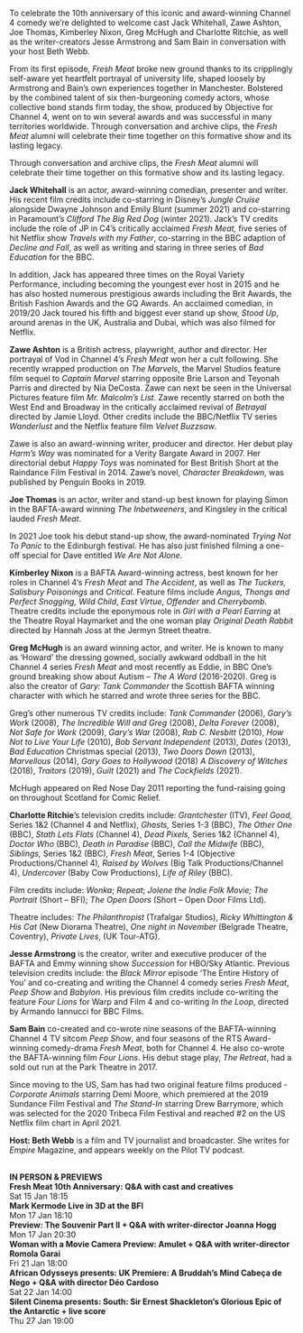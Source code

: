 
To celebrate the 10th anniversary of this iconic and award-winning Channel 4 comedy we’re delighted to welcome cast Jack Whitehall, Zawe Ashton, Joe Thomas, Kimberley Nixon, Greg McHugh and Charlotte Ritchie, as well as the writer-creators Jesse Armstrong and Sam Bain in conversation with your host Beth Webb.

From its first episode, _Fresh Meat_ broke new ground thanks to its cripplingly self-aware yet heartfelt portrayal of university life, shaped loosely by Armstrong and Bain’s own experiences together in Manchester. Bolstered by the combined talent of six then-burgeoning comedy actors, whose collective bond stands firm today, the show, produced by Objective for Channel 4, went on to win several awards and was successful in many territories worldwide. Through conversation and archive clips, the _Fresh Meat_ alumni will celebrate their time together on this formative show and its lasting legacy.

Through conversation and archive clips, the _Fresh Meat_ alumni will celebrate their time together on this formative show and its lasting legacy.

**Jack Whitehall** is an actor, award-winning comedian, presenter and writer. His recent film credits include co-starring in Disney’s _Jungle Cruise_ alongside Dwayne Johnson and Emily Blunt (summer 2021) and co-starring in Paramount’s _Clifford The Big Red Dog_ (winter 2021). Jack’s TV credits include the role of JP in C4’s critically acclaimed _Fresh Meat,_ five series of hit Netflix show _Travels with my Father_, co-starring in the BBC adaption of _Decline and Fall_, as well as writing and staring in three series of _Bad Education_ for the BBC.

In addition, Jack has appeared three times on the Royal Variety Performance, including becoming the youngest ever host in 2015 and he has also hosted numerous prestigious awards including the Brit Awards, the British Fashion Awards and the GQ Awards. An acclaimed comedian, in 2019/20 Jack toured his fifth and biggest ever stand up show, _Stood Up_, around arenas in the UK, Australia and Dubai, which was also filmed for Netflix.

**Zawe Ashton** is a British actress, playwright, author and director. Her portrayal of Vod in Channel 4’s _Fresh Meat_ won her a cult following. She recently wrapped production on _The Marvels_, the Marvel Studios feature film sequel to _Captain Marvel_ starring opposite Brie Larson and Teyonah Parris and directed by Nia DeCosta. Zawe can next be seen in the Universal Pictures feature film _Mr. Malcolm’s List_. Zawe recently starred on both the West End and Broadway in the critically acclaimed revival of _Betrayal_ directed by Jamie Lloyd. Other credits include the BBC/Netflix TV series _Wanderlust_ and the Netflix feature film _Velvet Buzzsaw_.

Zawe is also an award-winning writer, producer and director. Her debut play _Harm’s Way_ was nominated for a Verity Bargate Award in 2007. Her directorial debut _Happy Toys_ was nominated for Best British Short at the Raindance Film Festival in 2014. Zawe’s novel, _Character Breakdown_, was published by Penguin Books in 2019.

**Joe Thomas**  is an actor, writer and stand-up best known for playing Simon in the BAFTA-award winning _The Inbetweeners_, and Kingsley in the critical lauded _Fresh Meat_.

In 2021 Joe took his debut stand-up show, the award-nominated _Trying Not To Panic_ to the Edinburgh festival. He has also just finished filming a one-off special for Dave entitled _We Are Not Alone_.

**Kimberley Nixon** is a BAFTA Award-winning actress, best known for her roles in Channel 4’s _Fresh Meat_ and _The Accident_, as well as _The Tuckers,_ _Salisbury Poisonings_ and _Critical_. Feature films include _Angus, Thongs and Perfect Snogging, Wild Child_, _East Virtue_, _Offender_ and _Cherrybomb_. Theatre credits include the eponymous role in _Girl with a Pearl Earring_ at the Theatre Royal Haymarket and the one woman play _Original Death Rabbit_ directed by Hannah Joss at the Jermyn Street theatre.

**Greg McHugh** is an award winning actor, and writer. He is known to many as ‘Howard’ the dressing gowned, socially awkward oddball in the hit Channel 4 series _Fresh Meat_ and most recently as Eddie, in BBC One’s ground breaking show about Autism – _The A Word_ (2016-2020). Greg is also the creator of _Gary: Tank Commander_ the Scottish BAFTA winning character with which he starred and wrote three series for the BBC.

Greg’s other numerous TV credits include: _Tank Commander_ (2006), _Gary’s Work_ (2008), _The Incredible Will and Greg_ (2008), _Delta Forever_ (2008), _Not Safe for Work_ (2009), _Gary’s War_ (2008), _Rab C. Nesbitt_ (2010), _How Not to Live Your Life_ (2010), _Bob Servant Independent_ (2013), _Dates_ (2013), _Bad Education_ Christmas special (2013), _Two Doors Down_ (2013), _Marvellous_ (2014), _Gary Goes to Hollywood_ (2018) _A Discovery of Witches_ (2018), _Traitors_ (2019), _Guilt_ (2021) and _The Cockfields_ (2021).

McHugh appeared on Red Nose Day 2011 reporting the fund-raising going on throughout Scotland for Comic Relief.

**Charlotte Ritchie**’s television credits include: _Grantchester_ (ITV), _Feel Good,_ Series 1&2 (Channel 4 and Netflix), _Ghosts,_ Series 1-3 (BBC), _The Other One_ (BBC), _Stath Lets Flats_ (Channel 4), _Dead Pixels,_ Series 1&2 (Channel 4), _Doctor Who_ (BBC), _Death in Paradise_ (BBC), _Call the Midwife_ (BBC), _Siblings,_ Series 1&2 (BBC), _Fresh Meat_, Series 1-4 (Objective Productions/Channel 4)_, Raised by Wolves_ (Big Talk Productions/Channel 4), _Undercover_ (Baby Cow Productions), _Life of Riley_ (BBC).

Film credits include: _Wonka_; _Repeat_; _Jolene the Indie Folk Movie;_ _The Portrait_ (Short – BFI); _The Open Doors_ (Short – Open Door Films Ltd).

Theatre includes:  _The Philanthropist_ (Trafalgar Studios), _Ricky Whittington & His Cat_ (New Diorama Theatre), _One night in November_ (Belgrade Theatre, Coventry), _Private Lives_, (UK Tour-ATG).

**Jesse Armstrong** is the creator, writer and executive producer of the BAFTA and Emmy winning show _Succession_ for HBO/Sky Atlantic. Previous television credits include: the _Black Mirror_ episode ‘The Entire History of You’ and co-creating and writing the Channel 4 comedy series _Fresh Meat_, _Peep Show_ and _Babylon_. His previous film credits include co-writing the feature _Four Lions_ for Warp and Film 4 and co-writing _In the Loop_, directed by Armando Iannucci for BBC Films.

**Sam Bain** co-created and co-wrote nine seasons of the BAFTA-winning Channel 4 TV sitcom _Peep Show_, and four seasons of the RTS Award-winning comedy-drama _Fresh Meat_, both for Channel 4. He also co-wrote the BAFTA-winning film _Four Lions_. His debut stage play, _The Retreat_, had a sold out run at the Park Theatre in 2017.

Since moving to the US, Sam has had two original feature films produced - _Corporate Animals_ starring Demi Moore, which premiered at the 2019 Sundance Film Festival and _The Stand-In_ starring Drew Barrymore, which was selected for the 2020 Tribeca Film Festival and reached #2 on the US Netflix film chart in April 2021.

**Host: Beth Webb**  is a film and TV journalist and broadcaster. She writes for _Empire_ Magazine, and appears weekly on the Pilot TV podcast.  
<br>

**IN PERSON & PREVIEWS**<br>
**Fresh Meat 10th Anniversary: Q&A with cast and creatives**<br>
Sat 15 Jan 18:15<br>
**Mark Kermode Live in 3D at the BFI**<br>
Mon 17 Jan 18:10<br>
**Preview: The Souvenir Part II + Q&A with writer-director Joanna Hogg**<br>
Mon 17 Jan 20:30<br>
**Woman with a Movie Camera Preview: Amulet + Q&A with writer-director Romola Garai**<br>
Fri 21 Jan 18:00<br>
**African Odysseys presents: UK Premiere: A Bruddah’s Mind Cabeça de Nego + Q&A with director Déo Cardoso**<br>
Sat 22 Jan 14:00<br>
**Silent Cinema presents: South: Sir Ernest Shackleton’s Glorious Epic of the Antarctic + live score**<br>
Thu 27 Jan 19:00<br>
<!--stackedit_data:
eyJoaXN0b3J5IjpbMzMzMDk2ODUyXX0=
-->